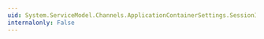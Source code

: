 ```yaml
---
uid: System.ServiceModel.Channels.ApplicationContainerSettings.SessionId
internalonly: False
---
```

